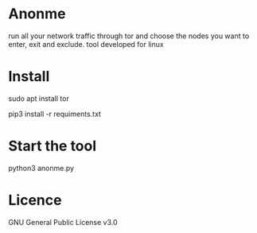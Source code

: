 # Anonme
run all your network traffic through tor and choose the nodes you want to enter, exit and exclude. tool developed for linux

# Install
sudo apt install tor

pip3 install -r requiments.txt

# Start the tool 
python3 anonme.py

# Licence 
GNU General Public License v3.0
